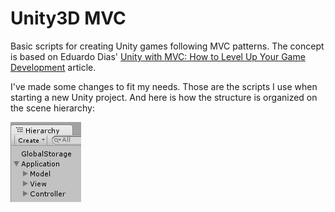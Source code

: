 # Unity3D MVC

Basic scripts for creating Unity games following MVC patterns. The concept is based on Eduardo Dias' [Unity with MVC: How to Level Up Your Game Development](https://www.toptal.com/unity-unity3d/unity-with-mvc-how-to-level-up-your-game-development) article.

I've made some changes to fit my needs. Those are the scripts I use when starting a new Unity project. And here is how the structure is organized on the scene hierarchy:

![screenshot](screenshot.png)